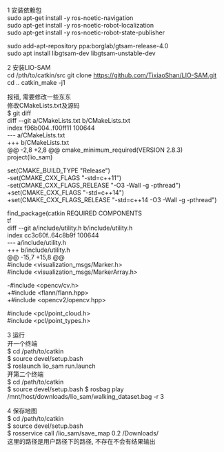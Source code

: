 1 安装依赖包  
sudo apt-get install -y ros-noetic-navigation  
sudo apt-get install -y ros-noetic-robot-localization  
sudo apt-get install -y ros-noetic-robot-state-publisher  

sudo add-apt-repository ppa:borglab/gtsam-release-4.0  
sudo apt install libgtsam-dev libgtsam-unstable-dev  

2 安装LIO-SAM  
cd /pth/to/catkin/src
git clone https://github.com/TixiaoShan/LIO-SAM.git
cd ..
catkin_make -j1

报错, 需要修改一些东东  
修改CMakeLists.txt及源码  
$ git diff  
diff --git a/CMakeLists.txt b/CMakeLists.txt  
index f96b004..f00ff11 100644  
--- a/CMakeLists.txt   
+++ b/CMakeLists.txt  
@@ -2,8 +2,8 @@ cmake_minimum_required(VERSION 2.8.3)  
 project(lio_sam)  
 
 set(CMAKE_BUILD_TYPE "Release")  
-set(CMAKE_CXX_FLAGS "-std=c++11")  
-set(CMAKE_CXX_FLAGS_RELEASE "-O3 -Wall -g -pthread")  
+set(CMAKE_CXX_FLAGS "-std=c++14")  
+set(CMAKE_CXX_FLAGS_RELEASE "-std=c++14 -O3 -Wall -g -pthread")  
 
 find_package(catkin REQUIRED COMPONENTS  
   tf  
diff --git a/include/utility.h b/include/utility.h  
index cc3c60f..64c8b9f 100644  
--- a/include/utility.h  
+++ b/include/utility.h  
@@ -15,7 +15,8 @@  
 #include <visualization_msgs/Marker.h>  
 #include <visualization_msgs/MarkerArray.h>  
 
-#include <opencv/cv.h>  
+#include <flann/flann.hpp>  
+#include <opencv2/opencv.hpp>  
 
 #include <pcl/point_cloud.h>  
 #include <pcl/point_types.h>  

3 运行  
开一个终端  
$ cd /path/to/catkin  
$ source devel/setup.bash  
$ roslaunch lio_sam run.launch  
开第二个终端  
$ cd /path/to/catkin  
$ source devel/setup.bash
$ rosbag play /mnt/host/downloads/lio_sam/walking_dataset.bag -r 3

4 保存地图  
$ cd /path/to/catkin   
$ source devel/setup.bash  
$ rosservice call /lio_sam/save_map 0.2 /Downloads/  
这里的路径是用户路径下的路径, 不存在不会有结果输出  
